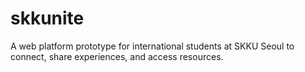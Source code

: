 # skkunite
A web platform prototype for international students at SKKU Seoul to connect, share experiences, and access resources.
